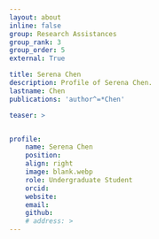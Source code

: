 ```yaml
---
layout: about
inline: false
group: Research Assistances
group_rank: 3
group_order: 5
external: True

title: Serena Chen
description: Profile of Serena Chen.
lastname: Chen
publications: 'author^=*Chen'

teaser: >


profile:
    name: Serena Chen
    position:
    align: right
    image: blank.webp
    role: Undergraduate Student
    orcid: 
    website: 
    email: 
    github: 
    # address: >
---
```


